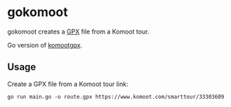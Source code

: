 # gokomoot

gokomoot creates a [GPX](https://en.wikipedia.org/wiki/GPS_Exchange_Format) file from a Komoot tour.

Go version of [komootgpx](https://github.com/mfkd/komootgpx).

## Usage

Create a GPX file from a Komoot tour link:

```shell
go run main.go -o route.gpx https://www.komoot.com/smarttour/33303609
```
